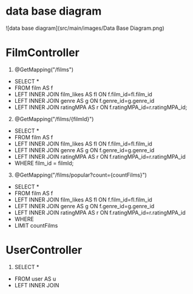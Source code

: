 # data base diagram

![data base diagram](src/main/images/Data Base Diagram.png)
# FilmController
1. @GetMapping("/films")
- SELECT *
- FROM film AS f
- LEFT INNER JOIN film_likes AS fl ON f.film_id=fl.film_id
- LEFT INNER JOIN genre AS g ON f.genre_id=g.genre_id
- LEFT INNER JOIN ratingMPA AS r ON f.ratingMPA_id=r.ratingMPA_id;
2. @GetMapping("/films/{filmId}")
- SELECT *
- FROM film AS f
- LEFT INNER JOIN film_likes AS fl ON f.film_id=fl.film_id
- LEFT INNER JOIN genre AS g ON f.genre_id=g.genre_id
- LEFT INNER JOIN ratingMPA AS r ON f.ratingMPA_id=r.ratingMPA_id
- WHERE film_id = filmId;
3. @GetMapping("/films/popular?count={countFilms}")
- SELECT *
- FROM film AS f
- LEFT INNER JOIN film_likes AS fl ON f.film_id=fl.film_id
- LEFT INNER JOIN genre AS g ON f.genre_id=g.genre_id
- LEFT INNER JOIN ratingMPA AS r ON f.ratingMPA_id=r.ratingMPA_id
- WHERE 
- LIMIT countFilms
# UserController
1. SELECT *
- FROM user AS u
- LEFT INNER JOIN 